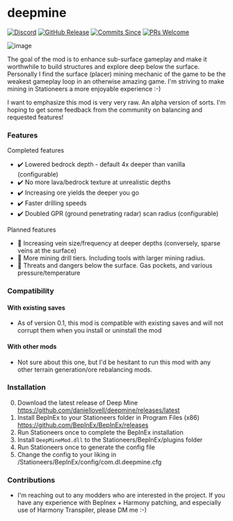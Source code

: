# deepmine
[![Discord](https://img.shields.io/discord/799012229524488223?color=blue&label=Discord&logo=Discord&style=flat-square)](https://discord.gg/PAcMZfPH) [![GitHub Release](https://img.shields.io/github/v/release/daniellovell/deepmine?style=flat-square)](https://github.com/daniellovell/deepmine/releases/latest) [![Commits Since](https://img.shields.io/github/commits-since/daniellovell/deepmine/latest?color=yellow&style=flat-square)](https://github.com/daniellovell/deepmine/commits/main) [![PRs Welcome](https://img.shields.io/badge/PRs-welcome-brightgreen.svg?style=flat-square)](http://makeapullrequest.com) 

![image](https://user-images.githubusercontent.com/6250953/104089769-5b5d2d00-5226-11eb-9b6e-2ce87961ffb0.png)

The goal of the mod is to enhance sub-surface gameplay and make it worthwhile to build structures and explore deep below the surface. Personally I find the surface (placer) mining mechanic of the game to be the weakest gameplay loop in an otherwise amazing game. I'm striving to make mining in Stationeers a more enjoyable experience :-)

I want to emphasize this mod is very very raw. An alpha version of sorts. I'm hoping to get some feedback from the community on balancing and requested features!

### Features

Completed features
 - :heavy_check_mark: Lowered bedrock depth - default 4x deeper than vanilla (configurable)
 - :heavy_check_mark: No more lava/bedrock texture at unrealistic depths
 - :heavy_check_mark: Increasing ore yields the deeper you go
 - :heavy_check_mark: Faster drilling speeds
 - :heavy_check_mark: Doubled GPR (ground penetrating radar) scan radius (configurable)

Planned features
 - :small_orange_diamond: Increasing vein size/frequency at deeper depths (conversely, sparse veins at the surface)
 - :small_orange_diamond: More mining drill tiers. Including tools with larger mining radius.
 - :small_orange_diamond: Threats and dangers below the surface. Gas pockets, and various pressure/temperature

### Compatibility

#### With existing saves
 - As of version 0.1, this mod is compatible with existing saves and will not corrupt them when you install or uninstall the mod

#### With other mods
 - Not sure about this one, but I'd be hesitant to run this mod with any other terrain generation/ore rebalancing mods.
 
### Installation

 0. Download the latest release of Deep Mine https://github.com/daniellovell/deepmine/releases/latest
 1. Install BepInEx to your Stationeers folder in Program Files (x86) https://github.com/BepInEx/BepInEx/releases
 2. Run Stationeers once to complete the BepInEx installation
 3. Install ``DeepMineMod.dll`` to the Stationeers/BepInEx/plugins folder
 4. Run Stationeers once to generate the config file
 5. Change the config to your liking in /Stationeers/BepInEx/config/com.dl.deepmine.cfg

### Contributions

 - I'm reaching out to any modders who are interested in the project. If you have any experience with BepInex + Harmony patching, and especially use of Harmony Transpiler, please DM me :-)
